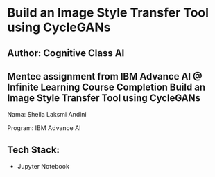 # Build an Image Style Transfer Tool using CycleGANs
## Author: Cognitive Class AI

Mentee assignment from IBM Advance AI @ Infinite Learning
Course Completion Build an Image Style Transfer Tool using CycleGANs
---

Nama: Sheila Laksmi Andini

Program: IBM Advance AI

## Tech Stack:
- Jupyter Notebook
